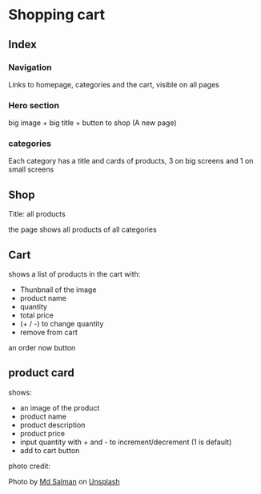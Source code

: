 # Shopping cart

## Index

### Navigation
Links to homepage, categories and the cart, visible on all pages

### Hero section
big image + big title + button to shop (A new page)

### categories

Each category has a title and cards of products, 3 on big screens and 1 on small screens

## Shop

Title: all products

the page shows all products of all categories

## Cart

shows a list of products in the cart with:

- Thunbnail of the image
- product name
- quantity
- total price
- (+ / -) to change quantity
- remove from cart

an order now button

## product card
shows:
- an image of the product
- product name
- product description
- product price
- input quantity with + and - to increment/decrement (1 is default)
- add to cart button 


photo credit:

Photo by <a href="https://unsplash.com/@mohammadsalman?utm_content=creditCopyText&utm_medium=referral&utm_source=unsplash">Md Salman</a> on <a href="https://unsplash.com/photos/two-black-crew-neck-shirt-iiqg2xbmvk0?utm_content=creditCopyText&utm_medium=referral&utm_source=unsplash">Unsplash</a>
  
